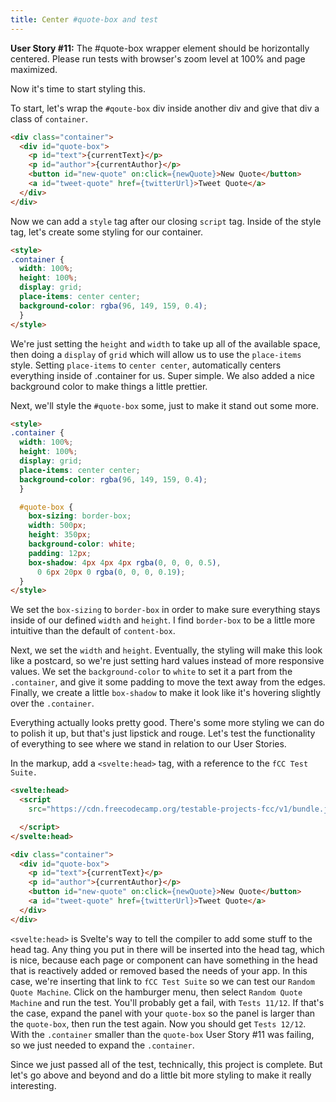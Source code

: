 ```yaml
---
title: Center #quote-box and test
---
```

**User Story #11:** The #quote-box wrapper element should be horizontally centered. Please run tests with browser's zoom level at 100% and page maximized.

Now it's time to start styling this. 

To start, let's wrap the `#qoute-box` div inside another div and give that div a class of `container`.

```html
<div class="container">	
  <div id="quote-box">
    <p id="text">{currentText}</p>
    <p id="author">{currentAuthor}</p>
    <button id="new-quote" on:click={newQuote}>New Quote</button>
    <a id="tweet-quote" href={twitterUrl}>Tweet Quote</a>
  </div>	
</div>
```

Now we can add a `style` tag after our closing `script` tag. Inside of the style tag, let's create some styling for our container.

```html
<style>
.container {
  width: 100%;
  height: 100%;
  display: grid;
  place-items: center center;
  background-color: rgba(96, 149, 159, 0.4);
  }
</style>
```

We're just setting the `height` and `width` to take up all of the available space, then doing a `display` of `grid` which will allow us to use the `place-items` style. Setting `place-items` to `center center`, automatically centers everything inside of .container for us. Super simple. We also added a nice background color to make things a little prettier.

Next, we'll style the `#quote-box` some, just to make it stand out some more.

```html
<style>
.container {
  width: 100%;
  height: 100%;
  display: grid;
  place-items: center center;
  background-color: rgba(96, 149, 159, 0.4);
  }

  #quote-box {
    box-sizing: border-box;
    width: 500px;
    height: 350px;
    background-color: white;
    padding: 12px;
    box-shadow: 4px 4px 4px rgba(0, 0, 0, 0.5),
      0 6px 20px 0 rgba(0, 0, 0, 0.19);
  }
</style>
```

We set the `box-sizing` to `border-box` in order to make sure everything stays inside of our defined `width` and `height`. I find `border-box` to be a little more intuitive than the default of `content-box`.

Next, we set the `width` and `height`. Eventually, the styling will make this look like a postcard, so we're just setting hard values instead of more responsive values. We set the `background-color` to `white` to set it a part from the `.container`, and give it some padding to move the text away from the edges. Finally, we create a little `box-shadow` to make it look like it's hovering slightly over the 
`.container`.

Everything actually looks pretty good. There's some more styling we can do to polish it up, but that's just lipstick and rouge. Let's test the functionality of everything to see where we stand in relation to our User Stories.

In the markup, add a `<svelte:head>` tag, with a reference to the `fCC Test Suite.`

``` html
<svelte:head>
  <script
    src="https://cdn.freecodecamp.org/testable-projects-fcc/v1/bundle.js">

  </script>
</svelte:head>

<div class="container">	
  <div id="quote-box">
    <p id="text">{currentText}</p>
    <p id="author">{currentAuthor}</p>
    <button id="new-quote" on:click={newQuote}>New Quote</button>
    <a id="tweet-quote" href={twitterUrl}>Tweet Quote</a>
  </div>	
</div>
```

`<svelte:head>` is Svelte's way to tell the compiler to add some stuff to the head tag. Any thing you put in there will be inserted into the head tag, which is nice, because each page or component can have something in the head that is reactively added or removed based the needs of your app. In this case, we're inserting that link to `fCC Test Suite` so we can test our `Random Quote Machine`. Click on the hamburger menu, then select `Random Quote Machine` and run the test. You'll probably get a fail, with `Tests 11/12`. If that's the case, expand the panel with your `quote-box` so the panel is larger than the `quote-box`, then run the test again. Now you should get `Tests 12/12`. With the `.container` smaller than the `quote-box` User Story #11 was failing, so we just needed to expand the `.container`.

Since we just passed all of the test, technically, this project is complete. But let's go above and beyond and do a little bit more styling to make it really interesting.
